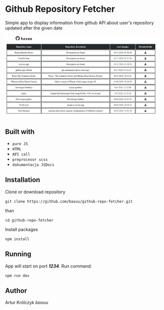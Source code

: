 # Github Repository Fetcher

Simple app to display information from github API about user's repository updated after the given date

![](https://github.com/baxuu/github-repo-fetcher/blob/master/src/assets/example.jpg?raw=true)

## Built with

- `pure JS`
- `HTML`
- `API call`
- `preprocesor scss`
- `dokumentacja JSDocs `

## Installation

Clone or download repository

```
git clone https://github.com/baxuu/github-repo-fetcher.git
```

than

```
cd github-repo-fetcher
```

Install packages

```
npm install
```

## Running

App will start on port **_1234_**. Run command:

```
npm run dev
```

## Author

Artur Królczyk _baxuu_
